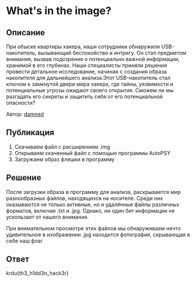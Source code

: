 # What's in the image?

## Описание

При обыске квартиры хакера, наши сотрудники обнаружили USB-накопитель, вызывающий беспокойство и интригу. Он стал предметом внимания, вызвав подозрение о потенциально важной информации, хранимой в его глубинах. Наши специалисты приняли решение провести детальное исследование, начиная с создания образа накопителя для дальнейшего анализа.Этот USB-накопитель стал ключом к замкнутой двери мира хакера, где тайны, уязвимости и потенциальные угрозы ожидают своего открытия. Сможем ли мы разгадать его секреты и защитить себя от его потенциальной опасности?

Автор: [damned](https://t.me/damned17)


## Публикация

1. Скачиваем файл с расширением .img
2. Открываем скаченный файл с помощью программы AutoPSY
3. Загружаем образ флешки в программу

## Решение


После загрузки образа в программу для анализа, раскрывается мир разнообразных файлов, находящихся на носителе. Среди них оказываются не только активные, но и удалённые файлы различных форматов, включая .txt и .jpg. Однако, ни один бит информации не ускользает от нашего внимания.

При внимательном просмотре этих файлов мы обнаруживаем нечто удивительное в изображении .jpg находится фотография, скрывающая в себе наш флаг

## Ответ

krdu{th3_h1dd3n_hack3r}